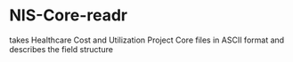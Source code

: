 # NIS-Core-readr
takes Healthcare Cost and Utilization Project Core files in ASCII format and describes the field structure
